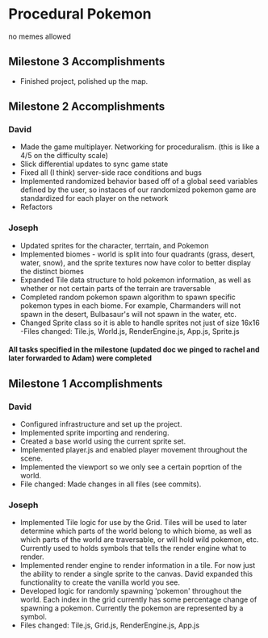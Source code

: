 # Procedural Pokemon
no memes allowed

## Milestone 3 Accomplishments 
- Finished project, polished up the map.

## Milestone 2 Accomplishments
### David
- Made the game multiplayer. Networking for proceduralism. (this is like a 4/5 on the difficulty scale)
- Slick differential updates to sync game state
- Fixed all (I think) server-side race conditions and bugs
- Implemented randomized behavior based off of a global seed variables defined by the user, so instaces of our randomized pokemon game are standardized for each player on the network
- Refactors

### Joseph
- Updated sprites for the character, terrtain, and Pokemon
- Implemented biomes - world is split into four quadrants (grass, desert, water, snow), and the sprite textures now have color to better display the distinct biomes
- Expanded Tile data structure to hold pokemon information, as well as whether or not certain parts of the terrain are traversable
- Completed random pokemon spawn algorithm to spawn specific pokemon types in each biome. For example, Charmanders will not spawn in the desert, Bulbasaur's will not spawn in the water, etc.
- Changed Sprite class so it is able to handle sprites not just of size 16x16
-Files changed: Tile.js, World.js, RenderEngine.js, App.js, Sprite.js

#### All tasks specified in the milestone (updated doc we pinged to rachel and later forwarded to Adam) were completed

## Milestone 1 Accomplishments

### David
- Configured infrastructure and set up the project. 
- Implemented sprite importing and rendering.
- Created a base world using the current sprite set.
- Implemented player.js and enabled player movement throughout the scene.
- Implemented the viewport so we only see a certain poprtion of the world.
- File changed: Made changes in all files (see commits).

### Joseph 
- Implemented Tile logic for use by the Grid. Tiles will be used to later determine which parts of the world belong to which biome, as well as which parts of the world are traversable, or will hold wild pokemon, etc. Currently used to holds symbols that tells the render engine what to render.
- Implemented render engine to render information in a tile. For now just the ability to render a single sprite to the canvas. David expanded this functionality to create the vanilla world you see.
- Developed logic for randomly spawning 'pokemon' throughout the world. Each index in the grid currently has some percentage change of spawning a pokemon. Currently the pokemon are represented by a symbol.
- Files changed: Tile.js, Grid.js, RenderEngine.js, App.js
